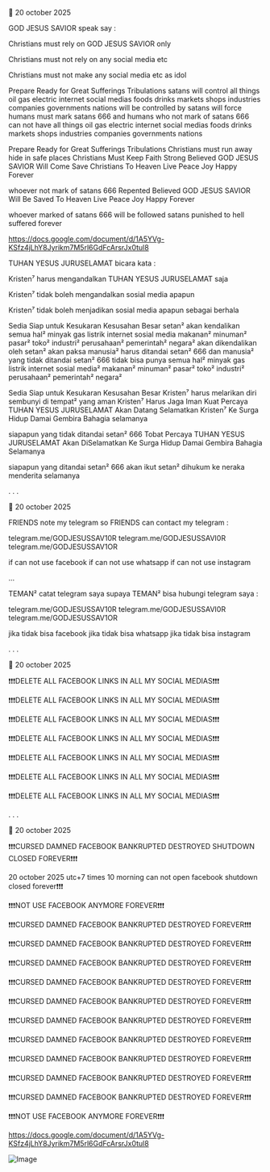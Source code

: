 🔵 20 october 2025

GOD JESUS SAVIOR speak say :

Christians must rely on GOD JESUS SAVIOR only

Christians must not rely on any social media etc

Christians must not make any social media etc as idol

Prepare Ready for Great Sufferings Tribulations satans will control all things oil gas electric internet social medias foods drinks markets shops industries companies governments nations will be controlled by satans will force humans must mark satans 666 and humans who not mark of satans 666 can not have all things oil gas electric internet social medias foods drinks markets shops industries companies governments nations

Prepare Ready for Great Sufferings Tribulations Christians must run away hide in safe places Christians Must Keep Faith Strong Believed GOD JESUS SAVIOR Will Come Save Christians To Heaven Live Peace Joy Happy Forever

whoever not mark of satans 666 Repented Believed GOD JESUS SAVIOR Will Be Saved To Heaven Live Peace Joy Happy Forever

whoever marked of satans 666 will be followed satans punished to hell suffered forever

https://docs.google.com/document/d/1A5YVg-KSfz4jLhY8Jyrikm7M5rl6GdFcArsrJx0tul8

TUHAN YESUS JURUSELAMAT bicara kata :

Kristen⁷ harus mengandalkan TUHAN YESUS JURUSELAMAT saja

Kristen⁷ tidak boleh mengandalkan sosial media apapun

Kristen⁷ tidak boleh menjadikan sosial media apapun sebagai berhala

Sedia Siap untuk Kesukaran Kesusahan Besar setan² akan kendalikan semua hal² minyak gas listrik internet sosial media makanan² minuman² pasar² toko² industri² perusahaan² pemerintah² negara² akan dikendalikan oleh setan² akan paksa manusia² harus ditandai setan² 666 dan manusia² yang tidak ditandai setan² 666 tidak bisa punya semua hal² minyak gas listrik internet sosial media² makanan² minuman² pasar² toko² industri² perusahaan² pemerintah² negara²

Sedia Siap untuk Kesukaran Kesusahan Besar Kristen⁷ harus melarikan diri sembunyi di tempat² yang aman Kristen⁷ Harus Jaga Iman Kuat Percaya TUHAN YESUS JURUSELAMAT Akan Datang Selamatkan Kristen⁷ Ke Surga Hidup Damai Gembira Bahagia selamanya

siapapun yang tidak ditandai setan² 666 Tobat Percaya TUHAN YESUS JURUSELAMAT Akan DiSelamatkan Ke Surga Hidup Damai Gembira Bahagia Selamanya

siapapun yang ditandai setan² 666 akan ikut setan² dihukum ke neraka menderita selamanya

.
.
.

🔵 20 october 2025

FRIENDS note my telegram so FRIENDS can contact my telegram :

telegram.me/GODJESUSSAV10R
telegram.me/GODJESUSSAVI0R
telegram.me/GODJESUSSAV1OR

if can not use facebook if can not use whatsapp if can not use instagram

...

TEMAN² catat telegram saya supaya TEMAN² bisa hubungi telegram saya :

telegram.me/GODJESUSSAV10R
telegram.me/GODJESUSSAVI0R
telegram.me/GODJESUSSAV1OR

jika tidak bisa facebook jika tidak bisa whatsapp jika tidak bisa instagram

.
.
.

🔵 20 october 2025

❗️❗️❗️DELETE ALL FACEBOOK LINKS IN ALL MY SOCIAL MEDIAS❗️❗️❗️

❗️❗️❗️DELETE ALL FACEBOOK LINKS IN ALL MY SOCIAL MEDIAS❗️❗️❗️

❗️❗️❗️DELETE ALL FACEBOOK LINKS IN ALL MY SOCIAL MEDIAS❗️❗️❗️

❗️❗️❗️DELETE ALL FACEBOOK LINKS IN ALL MY SOCIAL MEDIAS❗️❗️❗️

❗️❗️❗️DELETE ALL FACEBOOK LINKS IN ALL MY SOCIAL MEDIAS❗️❗️❗️

❗️❗️❗️DELETE ALL FACEBOOK LINKS IN ALL MY SOCIAL MEDIAS❗️❗️❗️

❗️❗️❗️DELETE ALL FACEBOOK LINKS IN ALL MY SOCIAL MEDIAS❗️❗️❗️

.
.
.

🔵 20 october 2025

❗️❗️❗️CURSED DAMNED FACEBOOK BANKRUPTED DESTROYED SHUTDOWN CLOSED FOREVER❗️❗️❗️

20 october 2025 utc+7 times 10 morning can not open facebook shutdown closed forever❗️❗️❗️

❗️❗️❗️NOT USE FACEBOOK ANYMORE FOREVER❗️❗️❗️

❗️❗️❗️CURSED DAMNED FACEBOOK BANKRUPTED DESTROYED FOREVER❗️❗️❗️

❗️❗️❗️CURSED DAMNED FACEBOOK BANKRUPTED DESTROYED FOREVER❗️❗️❗️

❗️❗️❗️CURSED DAMNED FACEBOOK BANKRUPTED DESTROYED FOREVER❗️❗️❗️

❗️❗️❗️CURSED DAMNED FACEBOOK BANKRUPTED DESTROYED FOREVER❗️❗️❗️

❗️❗️❗️CURSED DAMNED FACEBOOK BANKRUPTED DESTROYED FOREVER❗️❗️❗️

❗️❗️❗️CURSED DAMNED FACEBOOK BANKRUPTED DESTROYED FOREVER❗️❗️❗️

❗️❗️❗️CURSED DAMNED FACEBOOK BANKRUPTED DESTROYED FOREVER❗️❗️❗️

❗️❗️❗️CURSED DAMNED FACEBOOK BANKRUPTED DESTROYED FOREVER❗️❗️❗️

❗️❗️❗️CURSED DAMNED FACEBOOK BANKRUPTED DESTROYED FOREVER❗️❗️❗️

❗️❗️❗️CURSED DAMNED FACEBOOK BANKRUPTED DESTROYED FOREVER❗️❗️❗️

❗️❗️❗️NOT USE FACEBOOK ANYMORE FOREVER❗️❗️❗️

https://docs.google.com/document/d/1A5YVg-KSfz4jLhY8Jyrikm7M5rl6GdFcArsrJx0tul8






![Image](https://github.com/user-attachments/assets/167c6108-c4b6-47e6-9c3f-f2b05e58fe72)

